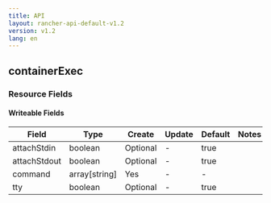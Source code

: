 ```yaml
---
title: API
layout: rancher-api-default-v1.2
version: v1.2
lang: en
---
```


## containerExec



### Resource Fields

#### Writeable Fields

Field | Type | Create | Update | Default | Notes
---|---|---|---|---|---
attachStdin | boolean | Optional | - | true | 
attachStdout | boolean | Optional | - | true | 
command | array[string] | Yes | - | - | 
tty | boolean | Optional | - | true | 



<br>
